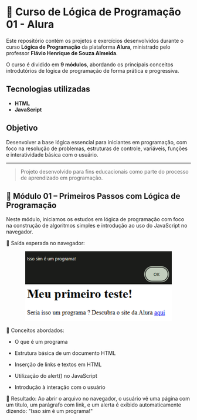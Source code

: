 # 🧠 Curso de Lógica de Programação 01 - Alura
 Este repositório contém os projetos e exercícios desenvolvidos durante o curso **Lógica de Programação** da plataforma **Alura**, ministrado pelo professor **Flávio Henrique de Souza Almeida**.

O curso é dividido em **9 módulos**, abordando os principais conceitos introdutórios de lógica de programação de forma prática e progressiva.

## Tecnologias utilizadas

- **HTML**
- **JavaScript**

## Objetivo

Desenvolver a base lógica essencial para iniciantes em programação, com foco na resolução de problemas, estruturas de controle, variáveis, funções e interatividade básica com o usuário.

---

> Projeto desenvolvido para fins educacionais como parte do processo de aprendizado em programação.

## 📘 Módulo 01 – Primeiros Passos com Lógica de Programação
Neste módulo, iniciamos os estudos em lógica de programação com foco na construção de algoritmos simples e introdução ao uso do JavaScript no navegador.

📄 Saída esperada no navegador:

 <p align="center">
    <img src="./imagens/modulo01/alert.png" width="400px"/>
    <img src="./imagens/modulo01/primeiroTeste.png" width="400px"/>
 </p>


🧠 Conceitos abordados:

- O que é um programa

- Estrutura básica de um documento HTML

- Inserção de links e textos em HTML

- Utilização do alert() no JavaScript

- Introdução à interação com o usuário

🚀 Resultado:
Ao abrir o arquivo no navegador, o usuário vê uma página com um título, um parágrafo com link, e um alerta é exibido automaticamente dizendo: "Isso sim é um programa!"
